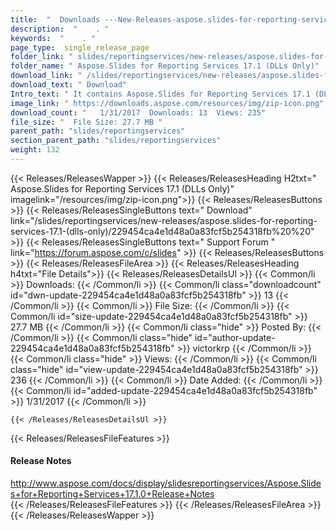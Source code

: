 ```yaml
---
title:  "  Downloads ---New-Releases-aspose.slides-for-reporting-services-17.1-(dlls-only) . " 
description:  "    . " 
keywords:  "    . " 
page_type:  single_release_page
folder_link: " slides/reportingservices/new-releases/aspose.slides-for-reporting-services-17.1-(dlls-only)/"
folder_name: " Aspose.Slides for Reporting Services 17.1 (DLLs Only)"
download_link: " /slides/reportingservices/new-releases/aspose.slides-for-reporting-services-17.1-(dlls-only)/229454ca4e1d48a0a83fcf5b254318fb"
download_text: " Download"
Intro_text: " It contains Aspose.Slides for Reporting Services 17.1 (DLLs Only) release."
image_link: " https://downloads.aspose.com/resources/img/zip-icon.png"
download_count: "   1/31/2017  Downloads: 13  Views: 235"
file_size: "  File Size: 27.7 MB "
parent_path: "slides/reportingservices"
section_parent_path: "slides/reportingservices"
weight: 132 
---
```


{{< Releases/ReleasesWapper >}}
  {{< Releases/ReleasesHeading H2txt=" Aspose.Slides for Reporting Services 17.1 (DLLs Only)" imagelink="/resources/img/zip-icon.png">}}
  {{< Releases/ReleasesButtons >}}
    {{< Releases/ReleasesSingleButtons text=" Download" link="/slides/reportingservices/new-releases/aspose.slides-for-reporting-services-17.1-(dlls-only)/229454ca4e1d48a0a83fcf5b254318fb%20%20" >}}
    {{< Releases/ReleasesSingleButtons text=" Support Forum " link="https://forum.aspose.com/c/slides" >}}
  {{< Releases/ReleasesButtons >}}
  {{< Releases/ReleasesFileArea >}}
    {{< Releases/ReleasesHeading h4txt="File Details">}}
    {{< Releases/ReleasesDetailsUl >}}
            {{< Common/li  >}} Downloads: {{< /Common/li >}} 
      {{< Common/li class="downloadcount" id="dwn-update-229454ca4e1d48a0a83fcf5b254318fb" >}} 13 {{< /Common/li >}} 
      {{< Common/li  >}} File Size: {{< /Common/li >}} 
      {{< Common/li id="size-update-229454ca4e1d48a0a83fcf5b254318fb" >}} 27.7 MB {{< /Common/li >}} 
      {{< Common/li  class="hide" >}} Posted By: {{< /Common/li >}} 
      {{< Common/li class="hide" id="author-update-229454ca4e1d48a0a83fcf5b254318fb" >}} victorkrp {{< /Common/li >}} 
      {{< Common/li class="hide"  >}} Views: {{< /Common/li >}} 
      {{< Common/li class="hide" id="view-update-229454ca4e1d48a0a83fcf5b254318fb" >}} 236 {{< /Common/li >}} 
      {{< Common/li  >}} Date Added: {{< /Common/li >}} 
      {{< Common/li id="added-update-229454ca4e1d48a0a83fcf5b254318fb" >}} 1/31/2017 {{< /Common/li >}} 

    {{< /Releases/ReleasesDetailsUl >}}

  {{< Releases/ReleasesFileFeatures >}}
      <h4>Release Notes</h4><div><a href="http://www.aspose.com/docs/display/slidesreportingservices/Aspose.Slides+for+Reporting+Services+17.1.0+Release+Notes">http://www.aspose.com/docs/display/slidesreportingservices/Aspose.Slides+for+Reporting+Services+17.1.0+Release+Notes</a></div>
  {{< /Releases/ReleasesFileFeatures >}}
 {{< /Releases/ReleasesFileArea >}}
{{< /Releases/ReleasesWapper >}}



